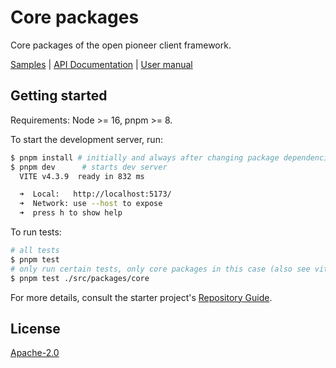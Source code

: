 # Core packages

Core packages of the open pioneer client framework.

[Samples](https://open-pioneer.github.io/demo/core-packages/) | [API Documentation](https://open-pioneer.github.io/demo/core-packages/docs/) | [User manual](https://github.com/open-pioneer/trails-starter/tree/main/docs)

## Getting started

Requirements: Node >= 16, pnpm >= 8.

To start the development server, run:

```bash
$ pnpm install # initially and always after changing package dependencies
$ pnpm dev      # starts dev server
  VITE v4.3.9  ready in 832 ms

  ➜  Local:   http://localhost:5173/
  ➜  Network: use --host to expose
  ➜  press h to show help
```

To run tests:

```bash
# all tests
$ pnpm test
# only run certain tests, only core packages in this case (also see vitest docs)
$ pnpm test ./src/packages/core
```

For more details, consult the starter project's [Repository Guide](https://github.com/open-pioneer/trails-starter/blob/main/docs/RepositoryGuide.md).

## License

[Apache-2.0](https://www.apache.org/licenses/LICENSE-2.0)
